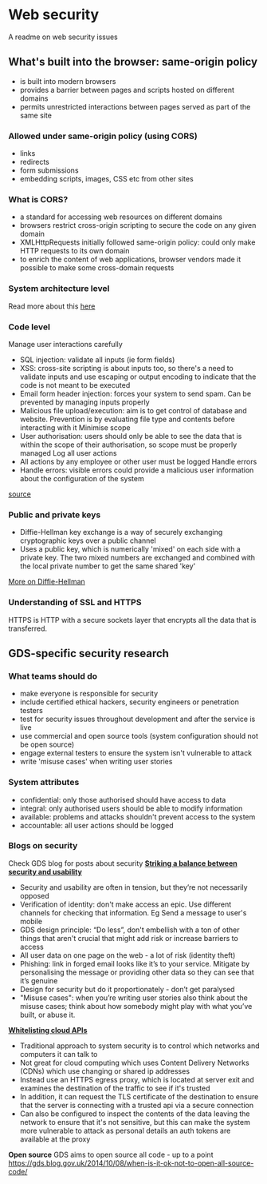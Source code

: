 # Web security
A readme on web security issues

## What's built into the browser: same-origin policy
- is built into modern browsers
- provides a barrier between pages and scripts hosted on different domains
- permits unrestricted interactions between pages served as part of the same site

### Allowed under same-origin policy (using CORS)
- links
- redirects
- form submissions
- embedding scripts, images, CSS etc from other sites

### What is CORS?
- a standard for accessing web resources on different domains
- browsers restrict cross-origin scripting to secure the code on any given domain
- XMLHttpRequests initially followed same-origin policy: could only make HTTP requests to its own domain
- to enrich the content of web applications, browser vendors made it possible to make some cross-domain requests

### System architecture level
Read more about this [here](https://msdn.microsoft.com/en-gb/library/ee658124.aspx)

### Code level
Manage user interactions carefully
- SQL injection: validate all inputs (ie form fields)
- XSS: cross-site scripting is about inputs too, so there's a need to validate inputs and use escaping or output encoding to indicate that the code is not meant to be executed
- Email form header injection: forces your system to send spam. Can be prevented by managing inputs properly
- Malicious file upload/execution: aim is to get control of database and website. Prevention is by evaluating file type and contents before interacting with it
Minimise scope  
- User authorisation: users should only be able to see the data that is within the scope of their authorisation, so scope must be properly managed
Log all user actions  
- All actions by any employee or other user must be logged
Handle errors   
- Handle errors: visible errors could provide a malicious user information about the configuration of the system

[source](https://www.wubbleyou.co.uk/blog/articles/most-common-website-security-issues-and-prevention)  

### Public and private keys
- Diffie-Hellman key exchange is a way of securely exchanging cryptographic keys over a public channel
- Uses a public key, which is numerically 'mixed' on each side with a private key. The two mixed numbers are exchanged and combined with the local private number to get the same shared 'key'

[More on Diffie-Hellman](https://en.wikipedia.org/wiki/Diffie–Hellman_key_exchange)  

### Understanding of SSL and HTTPS
HTTPS is HTTP with a secure sockets layer that encrypts all the data that is transferred.  

## GDS-specific security research
### What teams should do
- make everyone is responsible for security
- include certified ethical hackers, security engineers or penetration testers
- test for security issues throughout development and after the service is live
- use commercial and open source tools (system configuration should not be open source)
- engage external testers to ensure the system isn't vulnerable to attack
- write 'misuse cases' when writing user stories

### System attributes
- confidential: only those authorised should have access to data
- integral: only authorised users should be able to modify information
- available: problems and attacks shouldn't prevent access to the system
- accountable: all user actions should be logged

### Blogs on security
Check GDS blog for posts about security
[**Striking a balance between security and usability**](https://gds.blog.gov.uk/2014/02/10/striking-a-balance-between-security-and-usability/)
- Security and usability are often in tension, but they’re not necessarily opposed
- Verification of identity: don't make access an epic. Use different channels for checking that information. Eg Send a message to user's mobile
- GDS design principle: “Do less”, don't embellish with a ton of other things that aren't crucial that might add risk or increase barriers to access
- All user data on one page on the web - a lot of risk (identity theft)
- Phishing: link in forged email looks like it’s to your service. Mitigate by personalising the message or providing other data so they can see that it’s genuine
- Design for security but do it proportionately - don’t get paralysed
- "Misuse cases": when you’re writing user stories also think about the misuse cases; think about how somebody might play with what you’ve built, or abuse it.

[**Whitelisting cloud APIs**](https://gdstechnology.blog.gov.uk/2017/01/03/a-whitelisting-approach-for-cloud-apis/)
- Traditional approach to system security is to control which networks and computers it can talk to
- Not great for cloud computing which uses Content Delivery Networks (CDNs) which use changing or shared ip addresses
- Instead use an HTTPS egress proxy, which is located at server exit and examines the destination of the traffic to see if it's trusted
- In addition, it can request the TLS certificate of the destination to ensure that the server is connecting with a trusted api via a secure connection
- Can also be configured to inspect the contents of the data leaving the network to ensure that it's not sensitive, but this can make the system more vulnerable to attack as personal details an auth tokens are available at the proxy

**Open source**
GDS aims to open source all code - up to a point
https://gds.blog.gov.uk/2014/10/08/when-is-it-ok-not-to-open-all-source-code/

